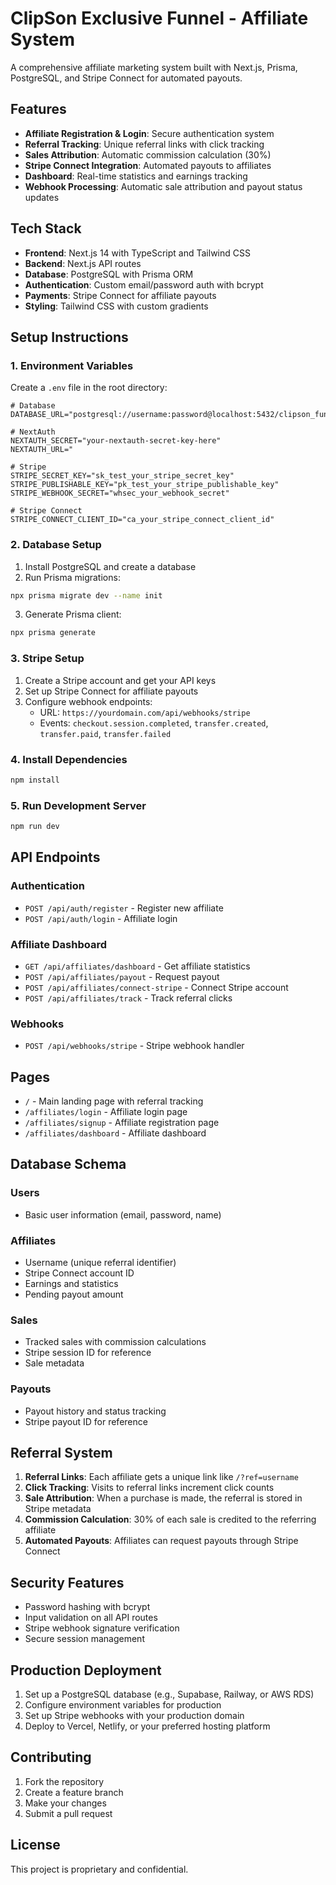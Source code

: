 # ClipSon Exclusive Funnel - Affiliate System

A comprehensive affiliate marketing system built with Next.js, Prisma, PostgreSQL, and Stripe Connect for automated payouts.

## Features

- **Affiliate Registration & Login**: Secure authentication system
- **Referral Tracking**: Unique referral links with click tracking
- **Sales Attribution**: Automatic commission calculation (30%)
- **Stripe Connect Integration**: Automated payouts to affiliates
- **Dashboard**: Real-time statistics and earnings tracking
- **Webhook Processing**: Automatic sale attribution and payout status updates

## Tech Stack

- **Frontend**: Next.js 14 with TypeScript and Tailwind CSS
- **Backend**: Next.js API routes
- **Database**: PostgreSQL with Prisma ORM
- **Authentication**: Custom email/password auth with bcrypt
- **Payments**: Stripe Connect for affiliate payouts
- **Styling**: Tailwind CSS with custom gradients

## Setup Instructions

### 1. Environment Variables

Create a `.env` file in the root directory:

```env
# Database
DATABASE_URL="postgresql://username:password@localhost:5432/clipson_funnel"

# NextAuth
NEXTAUTH_SECRET="your-nextauth-secret-key-here"
NEXTAUTH_URL="

# Stripe
STRIPE_SECRET_KEY="sk_test_your_stripe_secret_key"
STRIPE_PUBLISHABLE_KEY="pk_test_your_stripe_publishable_key"
STRIPE_WEBHOOK_SECRET="whsec_your_webhook_secret"

# Stripe Connect
STRIPE_CONNECT_CLIENT_ID="ca_your_stripe_connect_client_id"
```

### 2. Database Setup

1. Install PostgreSQL and create a database
2. Run Prisma migrations:

```bash
npx prisma migrate dev --name init
```

3. Generate Prisma client:

```bash
npx prisma generate
```

### 3. Stripe Setup

1. Create a Stripe account and get your API keys
2. Set up Stripe Connect for affiliate payouts
3. Configure webhook endpoints:
   - URL: `https://yourdomain.com/api/webhooks/stripe`
   - Events: `checkout.session.completed`, `transfer.created`, `transfer.paid`, `transfer.failed`

### 4. Install Dependencies

```bash
npm install
```

### 5. Run Development Server

```bash
npm run dev
```

## API Endpoints

### Authentication
- `POST /api/auth/register` - Register new affiliate
- `POST /api/auth/login` - Affiliate login

### Affiliate Dashboard
- `GET /api/affiliates/dashboard` - Get affiliate statistics
- `POST /api/affiliates/payout` - Request payout
- `POST /api/affiliates/connect-stripe` - Connect Stripe account
- `POST /api/affiliates/track` - Track referral clicks

### Webhooks
- `POST /api/webhooks/stripe` - Stripe webhook handler

## Pages

- `/` - Main landing page with referral tracking
- `/affiliates/login` - Affiliate login page
- `/affiliates/signup` - Affiliate registration page
- `/affiliates/dashboard` - Affiliate dashboard

## Database Schema

### Users
- Basic user information (email, password, name)

### Affiliates
- Username (unique referral identifier)
- Stripe Connect account ID
- Earnings and statistics
- Pending payout amount

### Sales
- Tracked sales with commission calculations
- Stripe session ID for reference
- Sale metadata

### Payouts
- Payout history and status tracking
- Stripe payout ID for reference

## Referral System

1. **Referral Links**: Each affiliate gets a unique link like `/?ref=username`
2. **Click Tracking**: Visits to referral links increment click counts
3. **Sale Attribution**: When a purchase is made, the referral is stored in Stripe metadata
4. **Commission Calculation**: 30% of each sale is credited to the referring affiliate
5. **Automated Payouts**: Affiliates can request payouts through Stripe Connect

## Security Features

- Password hashing with bcrypt
- Input validation on all API routes
- Stripe webhook signature verification
- Secure session management

## Production Deployment

1. Set up a PostgreSQL database (e.g., Supabase, Railway, or AWS RDS)
2. Configure environment variables for production
3. Set up Stripe webhooks with your production domain
4. Deploy to Vercel, Netlify, or your preferred hosting platform

## Contributing

1. Fork the repository
2. Create a feature branch
3. Make your changes
4. Submit a pull request

## License

This project is proprietary and confidential. 